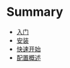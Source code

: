 # Summary

* [入门](README.md)
 * [安装](Entry/install.md)
 * [快速开始](Entry/Begin.md)
 * [配置概述](config.md)